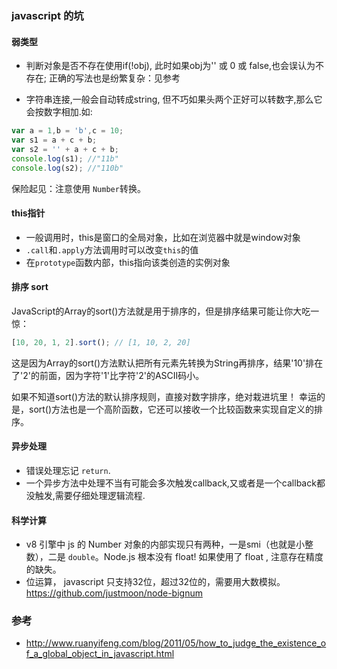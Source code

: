 

### javascript 的坑

#### 弱类型
* 判断对象是否不存在使用if(!obj), 此时如果obj为'' 或 0 或 false,也会误认为不存在;
正确的写法也是纷繁复杂：见参考

* 字符串连接,一般会自动转成string, 但不巧如果头两个正好可以转数字,那么它会按数字相加.如:

```js
var a = 1,b = 'b',c = 10;
var s1 = a + c + b;
var s2 = '' + a + c + b;
console.log(s1); //"11b"
console.log(s2); //"110b"

```

保险起见：注意使用 `Number`转换。

#### this指针

* 一般调用时，this是窗口的全局对象，比如在浏览器中就是window对象
* `.call`和`.apply`方法调用时可以改变`this`的值
* 在`prototype`函数内部，this指向该类创造的实例对象

#### 排序 sort
JavaScript的Array的sort()方法就是用于排序的，但是排序结果可能让你大吃一惊：
```js
[10, 20, 1, 2].sort(); // [1, 10, 2, 20]
```
这是因为Array的sort()方法默认把所有元素先转换为String再排序，结果'10'排在了'2'的前面，因为字符'1'比字符'2'的ASCII码小。

如果不知道sort()方法的默认排序规则，直接对数字排序，绝对栽进坑里！
幸运的是，sort()方法也是一个高阶函数，它还可以接收一个比较函数来实现自定义的排序。


#### 异步处理
* 错误处理忘记 `return`.
* 一个异步方法中处理不当有可能会多次触发callback,又或者是一个callback都没触发,需要仔细处理逻辑流程.


#### 科学计算
* v8 引擎中 js 的 Number 对象的内部实现只有两种，一是smi（也就是小整数），二是 `double`。Node.js 根本没有 float!
  如果使用了 float , 注意存在精度的缺失。
* 位运算， javascript 只支持32位，超过32位的，需要用大数模拟。 https://github.com/justmoon/node-bignum

### 参考
* http://www.ruanyifeng.com/blog/2011/05/how_to_judge_the_existence_of_a_global_object_in_javascript.html